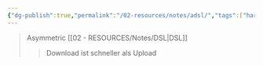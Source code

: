 ```yaml
---
{"dg-publish":true,"permalink":"/02-resources/notes/adsl/","tags":["hardware","netzwerk"],"noteIcon":"","updated":"2025-07-12T13:31:41.284+02:00"}
---
```


>Asymmetric [[02 - RESOURCES/Notes/DSL\|DSL]]
>>Download ist schneller als Upload

